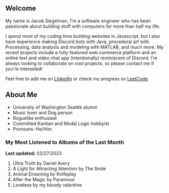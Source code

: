 
## Welcome
My name is Jacob Siegelman, I'm a software engineer who has been passionate about building stuff with computers for more than half my life.

I spend most of my coding time building websites in Javascript, but I also have experience making Discord bots with Java, procedural art with Processing, data analysis and modeling with MATLAB, and much more. My recent projects include a fully-featured web commerce platform and an online text and video chat app (intentionally) reminiscent of Discord. I'm always looking to collaborate on cool projects, so please contact me if you're interested!

Feel free to add me on [LinkedIn](https://www.linkedin.com/in/jacob-siegelman/) or check my progress on [LeetCode](https://leetcode.com/jsiegelman/).

## About Me
- University of Washington Seattle alumni
- Music lover and Dog person
- Roguelike enthusiast
- Committed Kantian and Modal Logic hobbyist
- Pronouns: He/Him

### My Most Listened to Albums of the Last Month
**Last updated:** 02/27/2023 <!-- lfm -->   
1. <!-- lfm -->Ultra Truth by Daniel Avery  
2. <!-- lfm -->A Light for Attracting Attention by The Smile  
3. <!-- lfm -->Animal Drowning by Knifeplay  
4. <!-- lfm -->After the Magic by Parannoul  
5. <!-- lfm -->Loveless by my bloody valentine  
